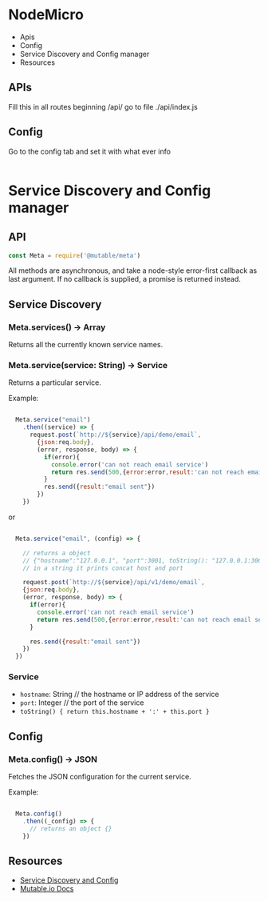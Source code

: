 NodeMicro
===

- Apis
- Config
- Service Discovery and Config manager
- Resources


APIs
---
Fill this in 
all routes beginning /api/
go to file ./api/index.js


Config
---

Go to the config tab and set it with what ever info

```json

```

Service Discovery and Config manager
===

## API
```js
const Meta = require('@mutable/meta')
```

  All methods are asynchronous, and take a node-style error-first callback as last argument.
  If no callback is supplied, a promise is returned instead.


Service Discovery
---


### Meta.services() -> Array<String>

  Returns all the currently known service names.

### Meta.service(service: String) -> Service

  Returns a particular service.



Example:
```js

  Meta.service("email")
    .then((service) => {
      request.post(`http://${service}/api/demo/email`,
        {json:req.body},
        (error, response, body) => {
          if(error){
            console.error('can not reach email service')
            return res.send(500,{error:error,result:'can not reach email service'})
          } 
          res.send({result:"email sent"})
        })
    })

```

or 


```js

  Meta.service("email", (config) => {

    // returns a object 
    // {"hostname":"127.0.0.1", "port":3001, toString(): "127.0.0.1:3001" }
    // in a string it prints concat host and port

    request.post(`http://${service}/api/v1/demo/email`,
    {json:req.body},
    (error, response, body) => {
      if(error){
        console.error('can not reach email service')
        return res.send(500,{error:error,result:'can not reach email service'})
      } 

      res.send({result:"email sent"})
    })
  })

```

### Service

  * `hostname`: String // the hostname or IP address of the service
  * `port`: Integer // the port of the service
  * `toString() { return this.hostname + ':' + this.port }`

Config
---


### Meta.config() -> JSON

  Fetches the JSON configuration for the current service.

Example:
```js

  Meta.config()
    .then((_config) => {
      // returns an object {}
    })

```

Resources
---
- [Service Discovery and Config](https://github.com/mutable)
- [Mutable.io Docs](https://github.com/mutable/docs)




